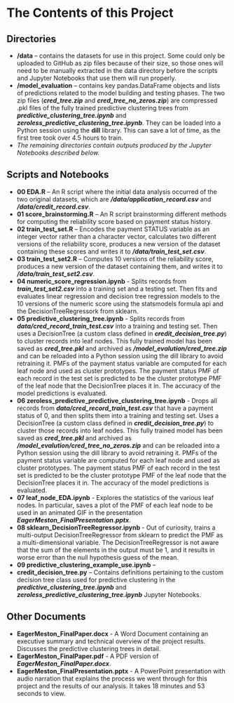 # The Contents of this Project

## Directories
- **/data** – contains the datasets for use in this project.  Some could only be uploaded to GitHub as zip files because of their size, so those ones will need to be manually extracted in the data directory before the scripts and Jupyter Notebooks that use them will run properly.
- **/model_evaluation** – contains key pandas.DataFrame objects and lists of predictions related to the model building and testing phases.  The two zip files (***cred_tree.zip*** and ***cred_tree_no_zeros.zip***) are compressed .pkl files of the fully trained predictive clustering trees from ***predictive_clustering_tree.ipynb*** and ***zeroless_predictive_clustering_tree.ipynb***.  They can be loaded into a Python session using the **dill** library.  This can save a lot of time, as the first tree took over 4.5 hours to train.
- *The remaining directories contain outputs produced by the Jupyter Notebooks described below.*

## Scripts and Notebooks
- **00 EDA.R** – An R script where the initial data analysis occurred of the two original datasets, which are ***/data/application_record.csv*** and ***/data/credit_record.csv***.
- **01 score_brainstorming.R** – An R script brainstorming different methods for computing the reliability score based on payment status history.
- **02 train_test_set.R** – Encodes the payment STATUS variable as an integer vector rather than a character vector, calculates two different versions of the reliability score, produces a new version of the dataset containing these scores and writes it to ***/data/train_test_set.csv***.
- **03 train_test_set2.R** – Computes 10 versions of the reliability score, produces a new version of the dataset containing them, and writes it to ***/data/train_test_set2.csv***.
- **04 numeric_score_regression.ipynb** - Splits records from ***train_test_set2.csv*** into a training set and a testing set. Then fits and evaluates linear regression and decision tree regression models to the 10 versions of the numeric score using the statsmodels formula api and the DecisionTreeRegressork from sklearn.
- **05 predictive_clustering_tree.ipynb** - Splits records from ***data/cred_record_train_test.csv*** into a training and testing set.  Then uses a DecisionTree (a custom class defined in ***credit_decision_tree.py***) to cluster records into leaf nodes.  This fully trained model has been saved as ***cred_tree.pkl*** and archived as ***/model_evalution/cred_tree.zip*** and can be reloaded into a Python session using the dill library to avoid retraining it.  PMFs of the payment status variable are computed for each leaf node and used as cluster prototypes.  The payment status PMF of each record in the test set is predicted to be the cluster prototype PMF of the leaf node that the DecisionTree places it in.  The accuracy of the model predictions is evaluated.
- **06 zeroless_predictive_predictive_clustering_tree.ipynb** - Drops all records from ***data/cred_record_train_test.csv*** that have a payment status of 0, and then splits them into a training and testing set.  Uses a DecisionTree (a custom class defined in ***credit_decision_tree.py***) to cluster those records into leaf nodes.  This fully trained model has been saved as ***cred_tree.pkl*** and archived as ***/model_evalution/cred_tree_no_zeros.zip*** and can be reloaded into a Python session using the dill library to avoid retraining it.  PMFs of the payment status variable are computed for each leaf node and used as cluster prototypes.  The payment status PMF of each record in the test set is predicted to be the cluster prototype PMF of the leaf node that the DecisionTree places it in.  The accuracy of the model predictions is evaluated.
- **07 leaf_node_EDA.ipynb** - Explores the statistics of the various leaf nodes.  In particular, saves a plot of the PMF of each leaf node to be used in an animated GIF in the presentation ***EagerMeston_FinalPresentation.pptx***.
- **08 sklearn_DecisionTreeRegressor.ipynb** - Out of curiosity, trains a multi-output DecisionTreeRegressor from sklearn to predict the PMF as a multi-dimensional variable.  The DecisionTreeRegressor is not aware that the sum of the elements in the output must be 1, and it results in worse error than the null hypothesis guess of the mean.
- **09 predictive_clustering_example_use.ipynb** – 
- **credit_decision_tree.py** – Contains definitions pertaining to the custom decision tree class used for predictive clustering in the ***predictive_clustering_tree.ipynb*** and ***zeroless_predictive_clustering_tree.ipynb*** Jupyter Notebooks.

## Other Documents
- **EagerMeston_FinalPaper.docx** - A Word Document containing an executive summary and technical overview of the project results.  Discusses the predictive clustering trees in detail.
- **EagerMeston_FinalPaper.pdf** - A PDF version of ***EagerMeston_FinalPaper.docx***.
- **EagerMeston_FinalPresentation.pptx** - A PowerPoint presentation with audio narration that explains the process we went through for this project and the results of our analysis.  It takes 18 minutes and 53 seconds to view.
